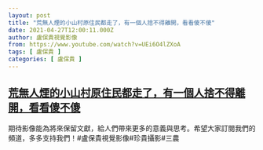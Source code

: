 ```yaml
---
layout: post
title: "荒無人煙的小山村原住民都走了，有一個人捨不得離開，看看傻不傻"
date: 2021-04-27T12:00:11.000Z
author: 盧保貴視覺影像
from: https://www.youtube.com/watch?v=UEi6O4lZXoA
tags: [ 盧保貴 ]
categories: [ 盧保貴 ]
---
```

<!--1619524811000-->
[荒無人煙的小山村原住民都走了，有一個人捨不得離開，看看傻不傻](https://www.youtube.com/watch?v=UEi6O4lZXoA)
------

<div>
期待影像能為將來保留文獻，給人們帶來更多的意義與思考。希望大家訂閱我們的頻道，多多支持我們！#盧保貴視覺影像#珍貴攝影#三農
</div>
